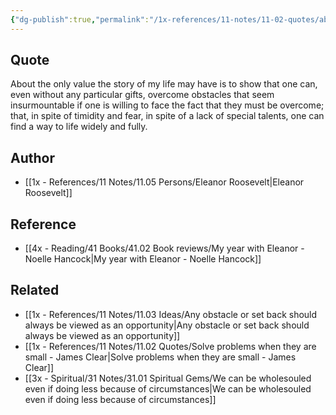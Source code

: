 ```yaml
---
{"dg-publish":true,"permalink":"/1x-references/11-notes/11-02-quotes/about-the-only-value-the-story-of-my-life-may-have-is-to-show-that-one-can-even-without-any-particular-gifts-overcome-obstacles-that-seem-insurmountable-if-one-is-willing-to-face-the-fact-that-they-must-be-overcome-eleanor-roosevelt/","title":"structure note","dgShowBacklinks":false}
---
```



## Quote
About the only value the story of my life may have is to show that one can, even without any particular gifts, overcome obstacles that seem insurmountable if one is willing to face the fact that they must be overcome; that, in spite of timidity and fear, in spite of a lack of special talents, one can find a way to life widely and fully.

## Author
- [[1x - References/11 Notes/11.05 Persons/Eleanor Roosevelt\|Eleanor Roosevelt]]

## Reference
- [[4x - Reading/41 Books/41.02 Book reviews/My year with Eleanor - Noelle Hancock\|My year with Eleanor - Noelle Hancock]]

## Related
- [[1x - References/11 Notes/11.03 Ideas/Any obstacle or set back should always be viewed as an opportunity\|Any obstacle or set back should always be viewed as an opportunity]]
- [[1x - References/11 Notes/11.02 Quotes/Solve problems when they are small - James Clear\|Solve problems when they are small - James Clear]]
- [[3x - Spiritual/31 Notes/31.01 Spiritual Gems/We can be wholesouled even if doing less because of circumstances\|We can be wholesouled even if doing less because of circumstances]]